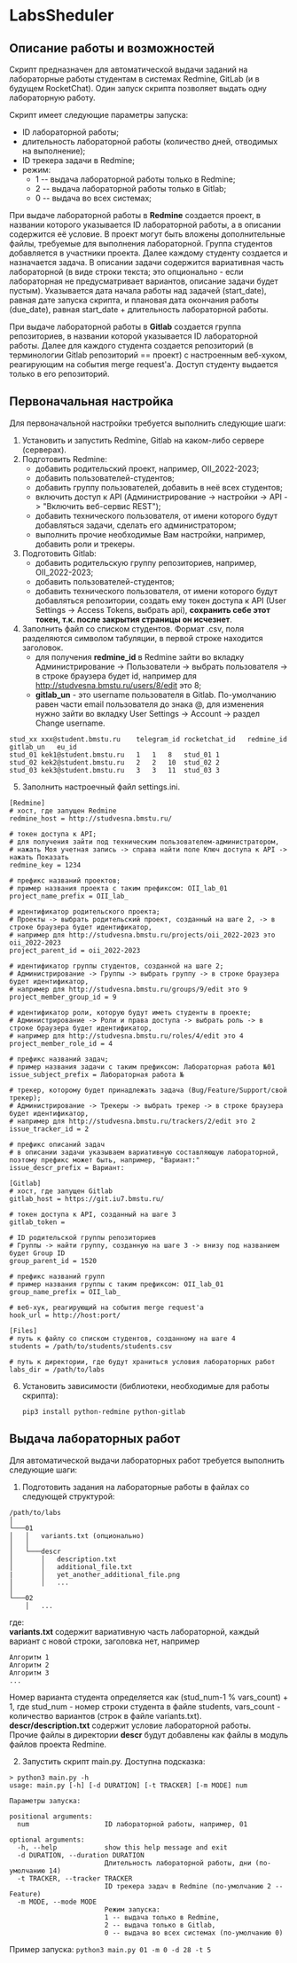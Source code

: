 # LabsSheduler

## Описание работы и возможностей

Скрипт предназначен для автоматической выдачи заданий на лабораторные работы студентам в системах Redmine, GitLab (и в будущем RocketChat). Один запуск скрипта позволяет выдать одну лабораторную работу.

Скрипт имеет следующие параметры запуска:
   * ID лабораторной работы;
   * длительность лабораторной работы (количество дней, отводимых на выполнение);
   * ID трекера задачи в Redmine;
   * режим:
       * 1 -- выдача лабораторной работы только в Redmine;
       * 2 -- выдача лабораторной работы только в Gitlab;
       * 0 -- выдача во всех системах;
   
При выдаче лабораторной работы в **Redmine** создается проект, в названии которого указывается ID лабораторной работы, а в описании содержится её условие. В проект могут быть вложены дополнительные файлы, требуемые для выполнения лабораторной. Группа студентов добавляется в участники проекта. Далее каждому студенту создается и назначается задача. В описании задачи содержится вариативная часть лабораторной (в виде строки текста; это опционально - если лабораторная не предусматривает вариантов, описание задачи будет пустым). Указывается дата начала работы над задачей (start_date), равная дате запуска скрипта, и плановая дата окончания работы (due_date), равная start_date + длительность лабораторной работы.

При выдаче лабораторной работы в **Gitlab** создается группа репозиториев, в названии которой указывается ID лабораторной работы. Далее для каждого студента создается репозиторий (в терминологии Gitlab репозиторий == проект) с настроенным веб-хуком, реагирующим на события merge request'а. Доступ студенту выдается только в его репозиторий.

## Первоначальная настройка
Для первоначальной настройки требуется выполнить следующие шаги:
1. Установить и запустить Redmine, Gitlab на каком-либо сервере (серверах).
2. Подготовить Redmine:
    * добавить родительский проект, например, OII_2022-2023;
    * добавить пользователей-студентов;
    * добавить группу пользователей, добавить в неё всех студентов;
    * включить доступ к API (Администрирование -> настройки -> API -> "Включить веб-сервис REST");
    * добавить технического пользователя, от имени которого будут добавляться задачи, сделать его администратором;
    * выполнить прочие необходимые Вам настройки, например, добавить роли и трекеры.
3. Подготовить Gitlab:
    * добавить родительскую группу репозиториев, например, OII_2022-2023;
    * добавить пользователей-студентов;
    * добавить технического пользователя, от имени которого будут добавляться репозитории, создать ему токен доступа к API (User Settings -> Access Tokens, выбрать api), **сохранить себе этот токен, т.к. после закрытия страницы он исчезнет**.
4. Заполнить файл со списком студентов. Формат .csv, поля разделяются символом табуляции, в первой строке находится заголовок.
    * для получения **redmine_id** в Redmine зайти во вкладку Администрирование -> Пользователи -> выбрать пользователя -> в строке браузера будет id, например для http://studvesna.bmstu.ru/users/8/edit это 8;
    * **gitlab_un** - это username пользователя в Gitlab. По-умолчанию равен части email пользователя до знака @, для изменения нужно зайти во вкладку User Settings -> Account -> раздел Change username.
```
stud_xx	xxx@student.bmstu.ru	telegram_id	rocketchat_id	redmine_id	gitlab_un	eu_id
stud_01	kek1@student.bmstu.ru	1	1	8	stud_01	1
stud_02	kek2@student.bmstu.ru	2	2	10	stud_02	2
stud_03	kek3@student.bmstu.ru	3	3	11	stud_03	3
``` 

5. Заполнить настроечный файл settings.ini.  
```
[Redmine]  
# хост, где запущен Redmine
redmine_host = http://studvesna.bmstu.ru/    

# токен доступа к API;
# для получения зайти под техническим пользователем-администратором, 
# нажать Моя учетная запись -> справа найти поле Ключ доступа к API -> нажать Показать
redmine_key = 1234

# префикс названий проектов; 
# пример названия проекта с таким префиксом: OII_lab_01
project_name_prefix = OII_lab_

# идентификатор родительского проекта;
# Проекты -> выбрать родительский проект, созданный на шаге 2, -> в строке браузера будет идентификатор, 
# например для http://studvesna.bmstu.ru/projects/oii_2022-2023 это oii_2022-2023
project_parent_id = oii_2022-2023

# идентификатор группы студентов, созданной на шаге 2;
# Администрирование -> Группы -> выбрать группу -> в строке браузера будет идентификатор,
# например для http://studvesna.bmstu.ru/groups/9/edit это 9
project_member_group_id = 9

# идентификатор роли, которую будут иметь студенты в проекте;
# Администрирование -> Роли и права доступа -> выбрать роль -> в строке браузера будет идентификатор,
# например для http://studvesna.bmstu.ru/roles/4/edit это 4
project_member_role_id = 4

# префикс названий задач;
# пример названия задачи с таким префиксом: Лабораторная работа №01
issue_subject_prefix = Лабораторная работа №

# трекер, которому будет принадлежать задача (Bug/Feature/Support/свой трекер);
# Администрирование -> Трекеры -> выбрать трекер -> в строке браузера будет идентификатор,
# например для http://studvesna.bmstu.ru/trackers/2/edit это 2
issue_tracker_id = 2

# префикс описаний задач
# в описании задачи указываем вариативную составляющую лабораторной, поэтому префикс может быть, например, "Вариант:"
issue_descr_prefix = Вариант:

[Gitlab]
# хост, где запущен Gitlab
gitlab_host = https://git.iu7.bmstu.ru/

# токен доступа к API, созданный на шаге 3
gitlab_token =

# ID родительской группы репозиториев
# Группы -> найти группу, созданную на шаге 3 -> внизу под названием будет Group ID 
group_parent_id = 1520

# префикс названий групп
# пример названия группы с таким префиксом: OII_lab_01
group_name_prefix = OII_lab_

# веб-хук, реагирующий на события merge request'а
hook_url = http://host:port/

[Files]
# путь к файлу со списком студентов, созданному на шаге 4
students = /path/to/students/students.csv

# путь к директории, где будут храниться условия лабораторных работ
labs_dir = /path/to/labs
```
6. Установить зависимости (библиотеки, необходимые для работы скрипта):
    ```
    pip3 install python-redmine python-gitlab
    ```

## Выдача лабораторных работ
Для автоматической выдачи лабораторных работ требуется выполнить следующие шаги:
1. Подготовить задания на лабораторные работы в файлах со следующей структурой:
```
/path/to/labs  
│
└───01
│   │   variants.txt (опционально)
│   │
│   └───descr
│       │   description.txt
│       │   additional_file.txt
|       │   yet_another_additional_file.png
│       │   ...
│   
└───02
    │   ...
```
где:\
**variants.txt** содержит вариативную часть лабораторной, каждый вариант с новой строки, заголовка нет, например
```
Алгоритм 1
Алгоритм 2
Алгоритм 3
...
```
Номер варианта студента определяется как (stud_num-1 % vars_count) + 1, где stud_num - номер строки студента в файле students, vars_count - количество вариантов (строк в файле variants.txt).\
**descr/description.txt** содержит условие лабораторной работы.\
Прочие файлы в директории **descr** будут добавлены как файлы в модуль файлов проекта Redmine.

2. Запустить скрипт main.py. Доступна подсказка:
```
> python3 main.py -h
usage: main.py [-h] [-d DURATION] [-t TRACKER] [-m MODE] num                   
                                                                               
Параметры запуска:                                                             
                                                                               
positional arguments:                                                          
  num                   ID лабораторной работы, например, 01                   
                                                                               
optional arguments:                                                            
  -h, --help            show this help message and exit                        
  -d DURATION, --duration DURATION                                             
                        Длительность лабораторной работы, дни (по-умолчанию 14)
  -t TRACKER, --tracker TRACKER                                                
                        ID трекера задач в Redmine (по-умолчанию 2 -- Feature)
  -m MODE, --mode MODE  
                        Режим запуска: 
                        1 -- выдача только в Redmine, 
                        2 -- выдача только в Gitlab,
                        0 -- выдача во всех системах (по-умолчанию 0)
```
Пример запуска: ```python3 main.py 01 -m 0 -d 28 -t 5```
